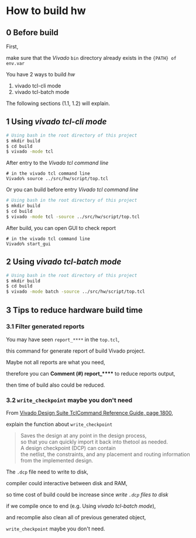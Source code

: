 # How to build hw

## 0 Before build

First,

make sure that the *Vivado* `bin` directory already exists in the `{PATH} of env.var`

You have 2 ways to build *hw*

1. vivado tcl-cli mode
2. vivado tcl-batch mode

The following sections (1.1, 1.2) will explain.

## 1 Using *vivado tcl-cli mode*

``` bash
# Using bash in the root directory of this project
$ mkdir build
$ cd build
$ vivado -mode tcl
```

After entry to the *Vivado tcl command line*

``` tclsh
# in the vivado tcl command line
Vivado% source ../src/hw/script/top.tcl
```

Or you can build before entry *Vivado tcl command line*

``` bash
# Using bash in the root directory of this project
$ mkdir build
$ cd build
$ vivado -mode tcl -source ../src/hw/script/top.tcl
```

After build, you can open GUI to check report

``` tclsh
# in the vivado tcl command line
Vivado% start_gui
```

## 2 Using *vivado tcl-batch mode*

``` bash
# Using bash in the root directory of this project
$ mkdir build
$ cd build
$ vivado -mode batch -source ../src/hw/script/top.tcl
```

## 3 Tips to reduce hardware build time

### 3.1 Filter generated reports

You may have seen `report_****` in the `top.tcl`,

this command for generate report of build Vivado project.

Maybe not all reports are what you need,

therefore you can **Comment (#) report_\*\*\*\*** to reduce reports output,

then time of build also could be reduced.

### 3.2 `write_checkpoint` maybe you don't need

From [Vivado Design Suite TclCommand Reference Guide, page 1800](https://www.xilinx.com/support/documentation/sw_manuals/xilinx2019_2/ug835-vivado-tcl-commands.pdf),

explain the function about `write_checkpoint`

> Saves the design at any point in the design process, \
> so that you can quickly import it back into thetool as needed. \
> A design checkpoint (DCP) can contain \
> the netlist, the constraints, and any placement and routing information \
> from the implemented design.

The `.dcp` file need to write to disk,

compiler could interactive between disk and RAM,

so time cost of build could be increase since *write `.dcp` files to disk*

if we compile once to end (e.g. Using *vivado tcl-batch mode*),

and recomplie also clean all of previous generated object,

`write_checkpoint` maybe you don't need.
